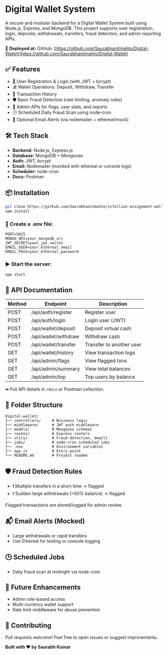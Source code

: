 # Digital Wallet System

A secure and modular backend for a Digital Wallet System built using Node.js, Express, and MongoDB. This project supports user registration, login, deposits, withdrawals, transfers, fraud detection, and admin reporting APIs.

🚀 **Deployed at:**
GitHub: [https://github.com/Saurabhanitmahto/Digital-Wallet](https://github.com/Saurabhanitmahto/Digital-Wallet)

## ✅ Features

* 🔐 User Registration & Login (with JWT + bcrypt)
* 💰 Wallet Operations: Deposit, Withdraw, Transfer
* 🧾 Transaction History
* 🛡 Basic Fraud Detection (rate limiting, anomaly rules)
* 👮 Admin APIs for flags, user stats, and reports
* 🕒 Scheduled Daily Fraud Scan using node-cron
* 📧 Optional Email Alerts (via nodemailer + ethereal/mock)

## 🛠 Tech Stack

* **Backend:** Node.js, Express.js
* **Database:** MongoDB + Mongoose
* **Auth:** JWT, bcrypt
* **Email:** Nodemailer (mocked with ethereal or console logs)
* **Scheduler:** node-cron
* **Docs:** Postman

## 📦 Installation

```bash
git clone https://github.com/Saurabhanitmahto/infollion-assignment-wallet
npm install
```

### 🔐 Create a .env file:

```
PORT=5025
MONGO_URI=your_mongodb_uri
JWT_SECRET=your_jwt_secret
EMAIL_USER=your_ethereal_email
EMAIL_PASS=your_ethereal_password
```

### ▶ Start the server:

```bash
npm start
```

## 🧪 API Documentation

| Method | Endpoint             | Description              |
| ------ | -------------------- | ------------------------ |
| POST   | /api/auth/register   | Register user            |
| POST   | /api/auth/login      | Login user (JWT)         |
| POST   | /api/wallet/deposit  | Deposit virtual cash     |
| POST   | /api/wallet/withdraw | Withdraw cash            |
| POST   | /api/wallet/transfer | Transfer to another user |
| GET    | /api/wallet/history  | View transaction logs    |
| GET    | /api/admin/flags     | View flagged txns        |
| GET    | /api/admin/summary   | View total balances      |
| GET    | /api/admin/top       | Top users by balance     |

➡ Full API details in `/docs` or Postman collection.

## 🧠 Folder Structure

```
digital-wallet/
├── controllers/     # Business logic
├── middleware/      # JWT auth middleware
├── models/          # Mongoose schemas
├── routes/          # Express routers
├── utils/           # Fraud detection, emails
├── jobs/            # node-cron scheduled jobs
├── .env             # Environment variables
├── app.js           # Entry point
└── README.md        # Project readme
```

## 🛡 Fraud Detection Rules

* ❗ Multiple transfers in a short time → flagged
* ❗ Sudden large withdrawals (>50% balance) → flagged

Flagged transactions are stored/logged for admin review.

## 📬 Email Alerts (Mocked)

* Large withdrawals or rapid transfers
* Use Ethereal for testing or console logging

## 🕒 Scheduled Jobs

* Daily fraud scan at midnight via node-cron

## 📌 Future Enhancements

* Admin role-based access
* Multi-currency wallet support
* Rate limit middleware for abuse prevention

## 🤝 Contributing

Pull requests welcome! Feel free to open issues or suggest improvements.

**Built with ❤ by Saurabh Kumar**
